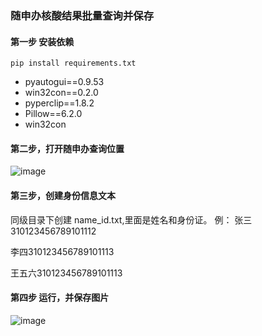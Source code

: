 ### 随申办核酸结果批量查询并保存
#### 第一步 安装依赖
```
pip install requirements.txt
```
* pyautogui==0.9.53
* win32con==0.2.0
* pyperclip==1.8.2
* Pillow==6.2.0
* win32con



#### 第二步，打开随申办查询位置
![image](https://user-images.githubusercontent.com/101266608/197402895-e579e30e-a76c-435b-8aad-29f19fe5f716.png)

#### 第三步，创建身份信息文本
同级目录下创建 name_id.txt,里面是姓名和身份证。
例：
张三310123456789101112

李四310123456789101113

王五六310123456789101113

#### 第四步  运行，并保存图片
![image](https://user-images.githubusercontent.com/101266608/197403079-fbfe42e9-d62b-4767-84b4-2ce1a01dabc6.png)

